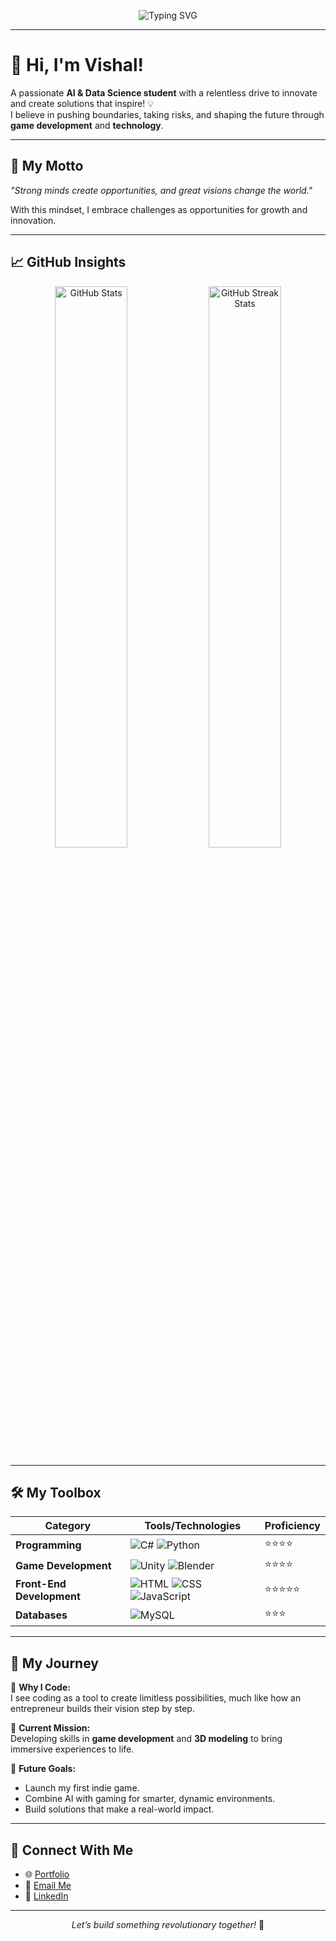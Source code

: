 <p align="center">
  <img src="https://readme-typing-svg.herokuapp.com?font=Fira+Code&pause=1000&color=00C4FF&center=true&vCenter=true&width=435&lines=Welcome+to+My+GitHub!;Building+Dreams+with+Code!;Entrepreneur+|+Creator+|+Visionary!" alt="Typing SVG" />
</p>

---

# 👋 Hi, I'm Vishal!  

A passionate **AI & Data Science student** with a relentless drive to innovate and create solutions that inspire! 💡  
I believe in pushing boundaries, taking risks, and shaping the future through **game development** and **technology**.  

---

## 🌟 My Motto  

*"Strong minds create opportunities, and great visions change the world."*  

With this mindset, I embrace challenges as opportunities for growth and innovation.  

---

## 📈 GitHub Insights  

<p align="center">
  <img src="https://github-readme-stats.vercel.app/api?username=Vishal-46&show_icons=true&theme=radical" alt="GitHub Stats" width="48%">
  <img src="https://github-readme-streak-stats.herokuapp.com/?user=Vishal-46&theme=radical" alt="GitHub Streak Stats" width="48%">
</p>  

---
## 🛠️ My Toolbox  

| Category               | Tools/Technologies                                                                                  | Proficiency |  
|------------------------|----------------------------------------------------------------------------------------------------|-------------|  
| **Programming**        | ![C#](https://img.shields.io/badge/-C%23-blue?style=flat-square&logo=c-sharp&logoColor=white) ![Python](https://img.shields.io/badge/-Python-yellow?style=flat-square&logo=python) | ⭐⭐⭐⭐         |  
| **Game Development**   | ![Unity](https://img.shields.io/badge/-Unity-black?style=flat-square&logo=unity&logoColor=white) ![Blender](https://img.shields.io/badge/-Blender-orange?style=flat-square&logo=blender) | ⭐⭐⭐⭐         |  
| **Front-End Development**    | ![HTML](https://img.shields.io/badge/-HTML-orange?style=flat-square&logo=html5) ![CSS](https://img.shields.io/badge/-CSS-blue?style=flat-square&logo=css3) ![JavaScript](https://img.shields.io/badge/-JavaScript-yellow?style=flat-square&logo=javascript) | ⭐⭐⭐⭐⭐       |  
| **Databases**          | ![MySQL](https://img.shields.io/badge/-MySQL-blue?style=flat-square&logo=mysql&logoColor=white)                                           | ⭐⭐⭐         |  

---
## 🚀 My Journey  

🔹 **Why I Code:**  
I see coding as a tool to create limitless possibilities, much like how an entrepreneur builds their vision step by step.  

🔹 **Current Mission:**  
Developing skills in **game development** and **3D modeling** to bring immersive experiences to life.  

🔹 **Future Goals:**  
- Launch my first indie game.  
- Combine AI with gaming for smarter, dynamic environments.  
- Build solutions that make a real-world impact.  

---
## 🤝 Connect With Me  

- 🌐 [Portfolio](https://vishal-46.github.io/Vishal-Portfolio/)  
- 📧 [Email Me](mailto:vishal.ai23@stellamaryscoe.edu.in)  
- 🔗 [LinkedIn](https://www.linkedin.com/in/vishaln24)  

---

<p align="center">
  <em>Let’s build something revolutionary together!</em> 🚀
</p>
